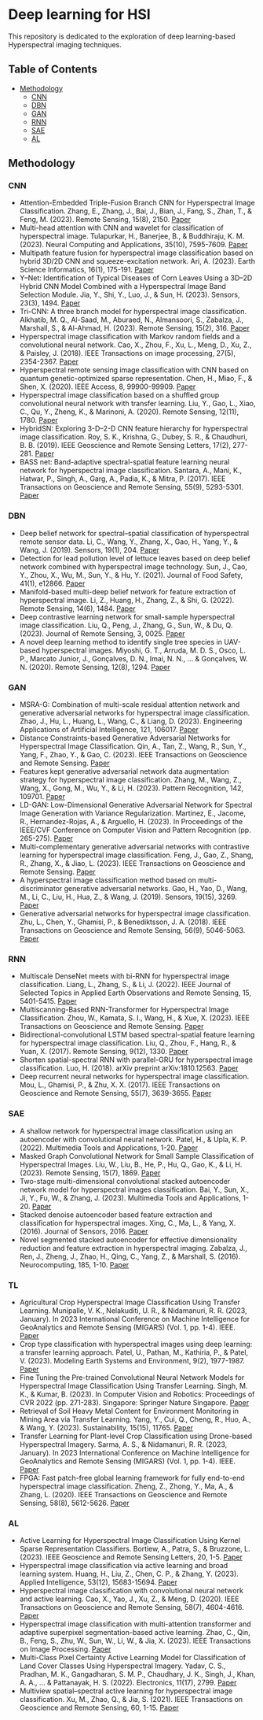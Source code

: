 # Deep learning for HSI 

This repository is dedicated to the exploration of deep learning-based Hyperspectral imaging techniques.

## Table of Contents

- [Methodology](#Methodology)
  - [CNN](#CNN)
  - [DBN](#DBN)
  - [GAN](#GAN)
  - [RNN](#RNN)
  - [SAE](#SAE)
  - [AL](#AL)

## Methodology
### CNN
- Attention-Embedded Triple-Fusion Branch CNN for Hyperspectral Image Classification. Zhang, E., Zhang, J., Bai, J., Bian, J., Fang, S., Zhan, T., & Feng, M. (2023). Remote Sensing, 15(8), 2150. [Paper](https://www.mdpi.com/2072-4292/15/8/2150)
- Multi-head attention with CNN and wavelet for classification of hyperspectral image. Tulapurkar, H., Banerjee, B., & Buddhiraju, K. M. (2023). Neural Computing and Applications, 35(10), 7595-7609. [Paper](https://link.springer.com/article/10.1007/s00521-022-08056-w)
- Multipath feature fusion for hyperspectral image classification based on hybrid 3D/2D CNN and squeeze-excitation network. Ari, A. (2023). Earth Science Informatics, 16(1), 175-191. [Paper](https://link.springer.com/article/10.1007/s12145-022-00929-x)
- Y–Net: Identification of Typical Diseases of Corn Leaves Using a 3D–2D Hybrid CNN Model Combined with a Hyperspectral Image Band Selection Module. Jia, Y., Shi, Y., Luo, J., & Sun, H. (2023).  Sensors, 23(3), 1494. [Paper](https://www.mdpi.com/1424-8220/23/3/1494)
- Tri-CNN: A three branch model for hyperspectral image classification. Alkhatib, M. Q., Al-Saad, M., Aburaed, N., Almansoori, S., Zabalza, J., Marshall, S., & Al-Ahmad, H. (2023). Remote Sensing, 15(2), 316. [Paper](https://www.mdpi.com/2072-4292/15/2/316)
- Hyperspectral image classification with Markov random fields and a convolutional neural network. Cao, X., Zhou, F., Xu, L., Meng, D., Xu, Z., & Paisley, J. (2018).  IEEE Transactions on image processing, 27(5), 2354-2367. [Paper](https://ieeexplore.ieee.org/abstract/document/8271995?casa_token=mw_PGeCVJPoAAAAA:7OZFdKbiabVAGmuqA3sxBxb3mJx6v_idye2mjr-35MGI31EMbbnYqJO0lT5UXMvKjEebgmJV_44)
- Hyperspectral remote sensing image classification with CNN based on quantum genetic-optimized sparse representation. Chen, H., Miao, F., & Shen, X. (2020). IEEE Access, 8, 99900-99909. [Paper](https://ieeexplore.ieee.org/abstract/document/9102316)
- Hyperspectral image classification based on a shuffled group convolutional neural network with transfer learning. Liu, Y., Gao, L., Xiao, C., Qu, Y., Zheng, K., & Marinoni, A. (2020).  Remote Sensing, 12(11), 1780. [Paper](https://www.mdpi.com/2072-4292/12/11/1780)
- HybridSN: Exploring 3-D–2-D CNN feature hierarchy for hyperspectral image classification. Roy, S. K., Krishna, G., Dubey, S. R., & Chaudhuri, B. B. (2019).  IEEE Geoscience and Remote Sensing Letters, 17(2), 277-281. [Paper](https://ieeexplore.ieee.org/abstract/document/8736016?casa_token=FozDjS84KHQAAAAA:3EWarYYhYPiicRDtmXkDJuBJKf9i96_9KSuNz3xYcQRwGtJbvpVLs8SkOLTCVcDiEGo7WbKZEjE)
- BASS net: Band-adaptive spectral-spatial feature learning neural network for hyperspectral image classification. Santara, A., Mani, K., Hatwar, P., Singh, A., Garg, A., Padia, K., & Mitra, P. (2017). IEEE Transactions on Geoscience and Remote Sensing, 55(9), 5293-5301. [Paper](https://ieeexplore.ieee.org/abstract/document/7938656?casa_token=RcwFltJfnRIAAAAA:TSyExi-ooE4JFVBfyEtRaupWakHMxAGYl2XTxV7a5mHLrLzrUoyf-A64WxlJcuoOty2s6kMr0PE)
### DBN
- Deep belief network for spectral–spatial classification of hyperspectral remote sensor data. Li, C., Wang, Y., Zhang, X., Gao, H., Yang, Y., & Wang, J. (2019).  Sensors, 19(1), 204. [Paper](https://www.mdpi.com/1424-8220/19/1/204)
- Detection for lead pollution level of lettuce leaves based on deep belief network combined with hyperspectral image technology. Sun, J., Cao, Y., Zhou, X., Wu, M., Sun, Y., & Hu, Y. (2021).  Journal of Food Safety, 41(1), e12866. [Paper](https://onlinelibrary.wiley.com/doi/full/10.1111/jfs.12866?casa_token=sdyleyKGyfgAAAAA%3Ab2sn_QyFvGLH_buDtFB2Ete0wVWCPK_LEwWZ9-Jz4hw9Gr74pgk93uOU_br-klp6jZzJYkrqADyg8I9Z)
- Manifold-based multi-deep belief network for feature extraction of hyperspectral image. Li, Z., Huang, H., Zhang, Z., & Shi, G. (2022).  Remote Sensing, 14(6), 1484. [Paper](https://www.mdpi.com/2072-4292/14/6/1484)
- Deep contrastive learning network for small-sample hyperspectral image classification. Liu, Q., Peng, J., Zhang, G., Sun, W., & Du, Q. (2023).  Journal of Remote Sensing, 3, 0025. [Paper](https://spj.science.org/doi/full/10.34133/remotesensing.0025)
- A novel deep learning method to identify single tree species in UAV-based hyperspectral images. Miyoshi, G. T., Arruda, M. D. S., Osco, L. P., Marcato Junior, J., Gonçalves, D. N., Imai, N. N., ... & Gonçalves, W. N. (2020). Remote Sensing, 12(8), 1294. [Paper](https://www.mdpi.com/2072-4292/12/8/1294)
### GAN
- MSRA-G: Combination of multi-scale residual attention network and generative adversarial networks for hyperspectral image classification. Zhao, J., Hu, L., Huang, L., Wang, C., & Liang, D. (2023). Engineering Applications of Artificial Intelligence, 121, 106017. [Paper](https://www.sciencedirect.com/science/article/pii/S0952197623002014?casa_token=1xHLKJAP7lwAAAAA:kYrwCEkMIKc2otHwH-UYGBt2ADUokh6pKpeO8GHZkVUsDlFhqSAY77c0DxCxXRE5KnZixxaNuSg)
- Distance Constraints-based Generative Adversarial Networks for Hyperspectral Image Classification. Qin, A., Tan, Z., Wang, R., Sun, Y., Yang, F., Zhao, Y., & Gao, C. (2023). IEEE Transactions on Geoscience and Remote Sensing. [Paper](https://ieeexplore.ieee.org/abstract/document/10122686?casa_token=7fMnY0oyA3YAAAAA:zG6NYErzxgFhWpbWpgpDZIMNsGj3y-gTUMYMzi3oPeVukqO--dX-24qjwMctbyYkJUNx7LakHng)
- Features kept generative adversarial network data augmentation strategy for hyperspectral image classification. Zhang, M., Wang, Z., Wang, X., Gong, M., Wu, Y., & Li, H. (2023).  Pattern Recognition, 142, 109701. [Paper](https://www.sciencedirect.com/science/article/pii/S0031320323003990?casa_token=053KxJsADqoAAAAA:yyFnelFXIO-NVnVkiVKjtGSTXCZQu0ICPUsxygqyCrcVBk6gVKhRUhr2I0p8UU-feBk6yWo3Ql4)
- LD-GAN: Low-Dimensional Generative Adversarial Network for Spectral Image Generation with Variance Regularization. Martinez, E., Jacome, R., Hernandez-Rojas, A., & Arguello, H. (2023).  In Proceedings of the IEEE/CVF Conference on Computer Vision and Pattern Recognition (pp. 265-275). [Paper](https://openaccess.thecvf.com/content/CVPR2023W/LatinX/html/Martinez_LD-GAN_Low-Dimensional_Generative_Adversarial_Network_for_Spectral_Image_Generation_With_CVPRW_2023_paper.html)
- Multi-complementary generative adversarial networks with contrastive learning for hyperspectral image classification. Feng, J., Gao, Z., Shang, R., Zhang, X., & Jiao, L. (2023).  IEEE Transactions on Geoscience and Remote Sensing. [Paper](https://ieeexplore.ieee.org/abstract/document/10225489?casa_token=1COGxqjhIssAAAAA:drlUFl2efT1iMlQr-aW5sgWfVrDZAD5vo3UmSBdmbX3zuDUrtXfXKJmkp7NFTS0_3-OKN3Pi1R0)
- A hyperspectral image classification method based on multi-discriminator generative adversarial networks. Gao, H., Yao, D., Wang, M., Li, C., Liu, H., Hua, Z., & Wang, J. (2019).  Sensors, 19(15), 3269. [Paper](https://www.mdpi.com/1424-8220/19/15/3269)
- Generative adversarial networks for hyperspectral image classification. Zhu, L., Chen, Y., Ghamisi, P., & Benediktsson, J. A. (2018). IEEE Transactions on Geoscience and Remote Sensing, 56(9), 5046-5063. [Paper](https://ieeexplore.ieee.org/abstract/document/8307247?casa_token=Z2s6WlNaurgAAAAA:BtIzwNvtANU33A1tdaLYRXdoiByorTbf6R9090dVKxoh7DU_NIO5wISH5gEOR4WYaJEWXJGzivY)
### RNN
- Multiscale DenseNet meets with bi-RNN for hyperspectral image classification. Liang, L., Zhang, S., & Li, J. (2022).  IEEE Journal of Selected Topics in Applied Earth Observations and Remote Sensing, 15, 5401-5415. [Paper](https://ieeexplore.ieee.org/abstract/document/9809814)
- Multiscanning-Based RNN-Transformer for Hyperspectral Image Classification. Zhou, W., Kamata, S. I., Wang, H., & Xue, X. (2023).  IEEE Transactions on Geoscience and Remote Sensing. [Paper](https://ieeexplore.ieee.org/abstract/document/10128846)
- Bidirectional-convolutional LSTM based spectral-spatial feature learning for hyperspectral image classification. Liu, Q., Zhou, F., Hang, R., & Yuan, X. (2017). Remote Sensing, 9(12), 1330. [Paper](https://www.mdpi.com/2072-4292/9/12/1330)
- Shorten spatial-spectral RNN with parallel-GRU for hyperspectral image classification. Luo, H. (2018).  arXiv preprint arXiv:1810.12563. [Paper](https://arxiv.org/abs/1810.12563)
- Deep recurrent neural networks for hyperspectral image classification. Mou, L., Ghamisi, P., & Zhu, X. X. (2017).  IEEE Transactions on Geoscience and Remote Sensing, 55(7), 3639-3655. [Paper](https://ieeexplore.ieee.org/abstract/document/7914752)
### SAE
- A shallow network for hyperspectral image classification using an autoencoder with convolutional neural network. Patel, H., & Upla, K. P. (2022).  Multimedia Tools and Applications, 1-20. [Paper](https://link.springer.com/article/10.1007/s11042-021-11422-w)
- Masked Graph Convolutional Network for Small Sample Classification of Hyperspectral Images. Liu, W., Liu, B., He, P., Hu, Q., Gao, K., & Li, H. (2023).  Remote Sensing, 15(7), 1869. [Paper](https://www.mdpi.com/2072-4292/15/7/1869)
- Two-stage multi-dimensional convolutional stacked autoencoder network model for hyperspectral images classification. Bai, Y., Sun, X., Ji, Y., Fu, W., & Zhang, J. (2023). Multimedia Tools and Applications, 1-20. [Paper](https://link.springer.com/article/10.1007/s11042-023-16456-w)
- Stacked denoise autoencoder based feature extraction and classification for hyperspectral images. Xing, C., Ma, L., & Yang, X. (2016).  Journal of Sensors, 2016. [Paper](https://www.hindawi.com/journals/js/2016/3632943/)
- Novel segmented stacked autoencoder for effective dimensionality reduction and feature extraction in hyperspectral imaging. Zabalza, J., Ren, J., Zheng, J., Zhao, H., Qing, C., Yang, Z., & Marshall, S. (2016).  Neurocomputing, 185, 1-10. [Paper](https://www.sciencedirect.com/science/article/abs/pii/S0925231215017798)
### TL
- Agricultural Crop Hyperspectral Image Classification Using Transfer Learning. Munipalle, V. K., Nelakuditi, U. R., & Nidamanuri, R. R. (2023, January). In 2023 International Conference on Machine Intelligence for GeoAnalytics and Remote Sensing (MIGARS) (Vol. 1, pp. 1-4). IEEE. [Paper](https://ieeexplore.ieee.org/abstract/document/10064595)
- Crop type classification with hyperspectral images using deep learning: a transfer learning approach. Patel, U., Pathan, M., Kathiria, P., & Patel, V. (2023). Modeling Earth Systems and Environment, 9(2), 1977-1987. [Paper](https://link.springer.com/article/10.1007/s40808-022-01608-y)
- Fine Tuning the Pre-trained Convolutional Neural Network Models for Hyperspectral Image Classification Using Transfer Learning. Singh, M. K., & Kumar, B. (2023).  In Computer Vision and Robotics: Proceedings of CVR 2022 (pp. 271-283). Singapore: Springer Nature Singapore. [Paper](https://link.springer.com/chapter/10.1007/978-981-19-7892-0_21)
- Retrieval of Soil Heavy Metal Content for Environment Monitoring in Mining Area via Transfer Learning. Yang, Y., Cui, Q., Cheng, R., Huo, A., & Wang, Y. (2023). Sustainability, 15(15), 11765. [Paper](https://www.mdpi.com/2071-1050/15/15/11765)
- Transfer Learning for Plant-level Crop Classification using Drone-based Hyperspectral Imagery. Sarma, A. S., & Nidamanuri, R. R. (2023, January).  In 2023 International Conference on Machine Intelligence for GeoAnalytics and Remote Sensing (MIGARS) (Vol. 1, pp. 1-4). IEEE. [Paper](https://ieeexplore.ieee.org/abstract/document/10064501)
- FPGA: Fast patch-free global learning framework for fully end-to-end hyperspectral image classification. Zheng, Z., Zhong, Y., Ma, A., & Zhang, L. (2020).  IEEE Transactions on Geoscience and Remote Sensing, 58(8), 5612-5626. [Paper](https://ieeexplore.ieee.org/abstract/document/9007624)

### AL
- Active Learning for Hyperspectral Image Classification Using Kernel Sparse Representation Classifiers. Bortiew, A., Patra, S., & Bruzzone, L. (2023).  IEEE Geoscience and Remote Sensing Letters, 20, 1-5. [Paper](https://ieeexplore.ieee.org/abstract/document/10091541)
- Hyperspectral image classification via active learning and broad learning system. Huang, H., Liu, Z., Chen, C. P., & Zhang, Y. (2023).  Applied Intelligence, 53(12), 15683-15694. [Paper](https://link.springer.com/article/10.1007/s10489-021-02805-5)
- Hyperspectral image classification with convolutional neural network and active learning. Cao, X., Yao, J., Xu, Z., & Meng, D. (2020).  IEEE Transactions on Geoscience and Remote Sensing, 58(7), 4604-4616. [Paper](https://ieeexplore.ieee.org/abstract/document/8978543)
- Hyperspectral image classification with multi-attention transformer and adaptive superpixel segmentation-based active learning. Zhao, C., Qin, B., Feng, S., Zhu, W., Sun, W., Li, W., & Jia, X. (2023).  IEEE Transactions on Image Processing. [Paper](https://ieeexplore.ieee.org/abstract/document/10167502)
- Multi-Class Pixel Certainty Active Learning Model for Classification of Land Cover Classes Using Hyperspectral Imagery. Yadav, C. S., Pradhan, M. K., Gangadharan, S. M. P., Chaudhary, J. K., Singh, J., Khan, A. A., ... & Pattanayak, H. S. (2022).  Electronics, 11(17), 2799. [Paper](https://www.mdpi.com/2079-9292/11/17/2799)
- Multiview spatial–spectral active learning for hyperspectral image classification. Xu, M., Zhao, Q., & Jia, S. (2021).  IEEE Transactions on Geoscience and Remote Sensing, 60, 1-15. [Paper](https://ieeexplore.ieee.org/abstract/document/9491794)


